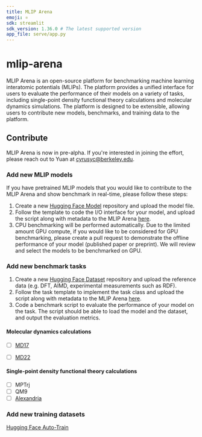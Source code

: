 ```yaml
---
title: MLIP Arena
emoji: ⚛
sdk: streamlit
sdk_version: 1.36.0 # The latest supported version
app_file: serve/app.py
---
```


# mlip-arena

MLIP Arena is an open-source platform for benchmarking machine learning interatomic potentials (MLIPs). The platform provides a unified interface for users to evaluate the performance of their models on a variety of tasks, including single-point density functional theory calculations and molecular dynamics simulations. The platform is designed to be extensible, allowing users to contribute new models, benchmarks, and training data to the platform.

## Contribute

MLIP Arena is now in pre-alpha. If you're interested in joining the effort, please reach out to Yuan at [cyrusyc@berkeley.edu](mailto:cyrusyc@berkeley.edu). 

### Add new MLIP models

If you have pretrained MLIP models that you would like to contribute to the MLIP Arena and show benchmark in real-time, please follow these steps:

1. Create a new [Hugging Face Model](https://huggingface.co/new) repository and upload the model file.
2. Follow the template to code the I/O interface for your model, and upload the script along with metadata to the MLIP Arena [here]().
3. CPU benchmarking will be performed automatically. Due to the limited amount GPU compute, if you would like to be considered for GPU benchmarking, please create a pull request to demonstrate the offline performance of your model (published paper or preprint). We will review and select the models to be benchmarked on GPU.

### Add new benchmark tasks

1. Create a new [Hugging Face Dataset](https://huggingface.co/new-dataset) repository and upload the reference data (e.g. DFT, AIMD, experimental measurements such as RDF).
2. Follow the task template to implement the task class and upload the script along with metadata to the MLIP Arena [here]().
3. Code a benchmark script to evaluate the performance of your model on the task. The script should be able to load the model and the dataset, and output the evaluation metrics.

#### Molecular dynamics calculations

- [ ] [MD17](http://www.sgdml.org/#datasets)
- [ ] [MD22](http://www.sgdml.org/#datasets)


#### Single-point density functional theory calculations

- [ ] MPTrj
- [ ] QM9
- [ ] [Alexandria](https://alexandria.icams.rub.de/)

### Add new training datasets

[Hugging Face Auto-Train](https://huggingface.co/docs/hub/webhooks-guide-auto-retrain)


